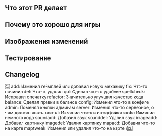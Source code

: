 <!-- Вы можете прочитать Contributing.MD, если хотите узнать больше. -->
## Что этот PR делает
<!-- Вкратце опишите изменения, которые вносите. -->
<!-- Опишите **все** изменения, так как противное может сказаться на рассмотрении этого PR'а! -->
<!-- Если вы исправляете Issue, добавьте "Fixes #xxxx" (где xxxx - номер Issue) где-нибудь в описании PR'а. Это автоматически закроет Issue после принятия PR'а. -->
## Почему это хорошо для игры
<!-- Опишите, почему, по вашему, следует добавить эти изменения в игру. -->
## Изображения изменений
<!-- Если вы не меняли карту или спрайты, можете опустить эту секцию. Если хотите, можете вставить видео. -->
## Тестирование
<!-- Как вы тестировали свой PR, если делали это вовсе? -->
## Changelog

:cl:
add: Изменил геймплей или добавил новую механику
fix: Что-то починил
del: Что-то удалил
qol: Сделал что-то удобнее
spellcheck: Исправил опечатку
refactor: Значительно улучшил качество кода
balance: Сделал правки в балансе
config: Изменил что-то в конфиге
admin: Поменял кнопки админам
server: Изменил что-то серверное, о чем должен знать хост
ui: Изменил чтото в интерфейсе
code: Изменил немного кода
soundadd: Добавил звук
sounddel: Удалил звук
imageadd: Добавил картинку
imagedel: Удалил картинку
mapadd: Добавил что-то на карте
maptweak: Изменил или удалил что-то на карте
/:cl:

<!-- Оба :cl:'а должны быть на месте, что-бы чейнджлог работал! Вы можете написать свой ник справа от первого :cl:, если хотите. Иначе будет использован ваш ник на ГитХабе. -->
<!-- Вы можете использовать несколько записей с одинаковым префиксом (Они используются только для иконки в игре) и удалить ненужные. Помните, что чейнджлог должен быть понятен обычным игроком. -->
<!-- Если чейнджлог не влияет на игроков(например, это рефактор), вы можете исключить всю секцию. -->
